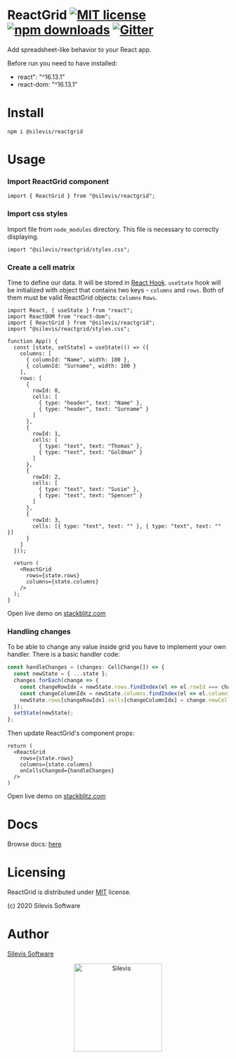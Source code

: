 # ReactGrid [![MIT license](https://img.shields.io/badge/License-MIT-blue.svg)](https://github.com/silevis/reactgrid/blob/develop/LICENSE) [![npm downloads](https://img.shields.io/npm/dw/@silevis/reactgrid?label=npm%20downloads)](https://www.npmjs.com/package/@silevis/reactgrid) [![Gitter](https://badges.gitter.im/silevis-reactgrid/community.svg)](https://gitter.im/silevis-reactgrid/community?utm_source=badge&utm_medium=badge&utm_campaign=pr-badge)

Add spreadsheet-like behavior to your React app.

Before run you need to have installed:
- react": "^16.13.1"
- react-dom: "^16.13.1"

# Install

```shell
npm i @silevis/reactgrid
```

# Usage

### Import ReactGrid component

```tsx
import { ReactGrid } from "@silevis/reactgrid";
```

### Import css styles

Import file from `node_modules` directory. This file is necessary to correctly displaying.

```tsx
import "@silevis/reactgrid/styles.css";
```

### Create a cell matrix

Time to define our data. It will be stored in [React Hook](https://reactjs.org/docs/hooks-intro.html). 
`useState` hook will be initialized with object that contains two keys - `columns` and `rows`. 
Both of them must be valid ReactGrid objects: `Columns` `Rows`.

```tsx
import React, { useState } from "react";
import ReactDOM from "react-dom";
import { ReactGrid } from "@silevis/reactgrid";
import "@silevis/reactgrid/styles.css";

function App() {
  const [state, setState] = useState(() => ({
    columns: [
      { columnId: "Name", width: 100 },
      { columnId: "Surname", width: 100 }
    ],
    rows: [
      {
        rowId: 0,
        cells: [
          { type: "header", text: "Name" },
          { type: "header", text: "Surname" }
        ]
      },
      {
        rowId: 1,
        cells: [
          { type: "text", text: "Thomas" },
          { type: "text", text: "Goldman" }
        ]
      },
      {
        rowId: 2,
        cells: [
          { type: "text", text: "Susie" },
          { type: "text", text: "Spencer" }
        ]
      },
      {
        rowId: 3,
        cells: [{ type: "text", text: "" }, { type: "text", text: "" }]
      }
    ]
  }));

  return (
    <ReactGrid
      rows={state.rows}
      columns={state.columns}
    />
  );
}
```

Open live demo on [stackblitz.com](https://stackblitz.com/edit/reactgrid-getting-started)

### Handling changes

To be able to change any value inside grid you have to implement your own handler. There is a basic handler code:

```ts
const handleChanges = (changes: CellChange[]) => {
  const newState = { ...state };
  changes.forEach(change => {
    const changeRowIdx = newState.rows.findIndex(el => el.rowId === change.rowId);
    const changeColumnIdx = newState.columns.findIndex(el => el.columnId === change.columnId);
    newState.rows[changeRowIdx].cells[changeColumnIdx] = change.newCell;
  });
  setState(newState);
};
```

Then update ReactGrid's component props:

```tsx
return (
  <ReactGrid
    rows={state.rows}
    columns={state.columns}
    onCellsChanged={handleChanges}
  />  
)
```

Open live demo on [stackblitz.com](https://stackblitz.com/edit/reactgrid-handling-changes)

# Docs

Browse docs: [here](http://reactgrid.com/)

# Licensing

ReactGrid is distributed under [MIT](https://github.com/silevis/reactgrid/blob/develop/LICENSE) license.

(c) 2020 Silevis Software

# Author

[Silevis Software](https://www.silevis.com/)

<p align="center">
  <a href="https://www.silevis.com/">
    <img alt="Silevis" src="https://media.licdn.com/dms/image/C4D0BAQGgkonm5f80mA/company-logo_200_200/0?e=2159024400&v=beta&t=l5Nw-CF55OIxVORSAXOw79DlgSiDakhnYLlkBOMj7s8" width="200" />
  </a>
</p>